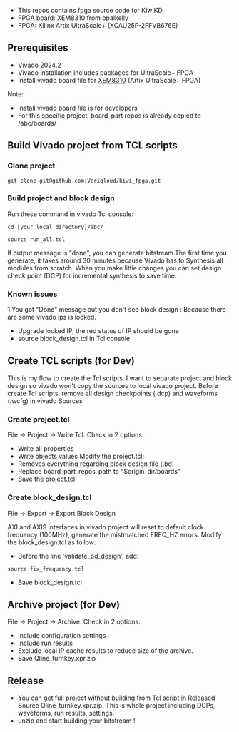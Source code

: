 - This repos contains fpga source code for KiwiKD.
- FPGA board: XEM8310 from opalkelly
- FPGA: Xilinx Artix UltraScale+ (XCAU25P-2FFVB676E)
## Prerequisites
- Vivado 2024.2
- Vivado installation includes packages for UltraScale+ FPGA
- Install vivado board file for [XEM8310](https://docs.opalkelly.com/xem8310/vivado-board-file/) (Artix UltraScale+ FPGA)

Note: 
- Install vivado board file is for developers
- For this specific project, board_part repos is already copied to /abc/boards/
## Build Vivado project from TCL scripts
### Clone project
```
git clone git@github.com:Veriqloud/kiwi_fpga.git
```
### Build project and block design 
Run these command in vivado Tcl console:
```
cd [your local directory]/abc/
```
```
source run_all.tcl
```
If output message is "done", you can generate bitstream.The first time you generate, it takes around 30 minutes because Vivado has to Synthesis all modules from scratch. 
When you make little changes you can set design check point (DCP) for incremental synthesis to save time.
### Known issues
1.You got "Done" message but you don't see block design : Because there are some vivado ips is locked. 
- Upgrade locked IP, the red status of IP should be gone
- source block_design.tcl in Tcl console
## Create TCL scripts (for Dev)
This is my flow to create the Tcl scripts. I want to separate project and block design so vivado won't copy the sources to local vivado project.
Before create Tcl scripts, remove all design checkpoints (.dcp) and waveforms (.wcfg) in vivado Sources
### Create project.tcl
File -> Project -> Write Tcl. Check in 2 options:
- Write all properties
- Write objects values
Modify the project.tcl:
- Removes everything regarding block design file (.bd)
- Replace board_part_repos_path to "$origin_dir/boards"
- Save the project.tcl
### Create block_design.tcl
File -> Export -> Export Block Design

AXI and AXIS interfaces in vivado project will reset to default clock frequency (100MHz), generate the mistmatched FREQ_HZ errors.
Modify the block_design.tcl as follow:

- Before the line 'validate_bd_design', add:
```
source fix_frequency.tcl
```
- Save block_design.tcl
## Archive project (for Dev)
File -> Project -> Archive. Check in 2 options:
- Include configuration settings
- Include run results
- Exclude local IP cache results to reduce size of the archive. 
- Save Qline_turnkey.xpr.zip
## Release
- You can get full project without building from Tcl script in Released Source Qline_turnkey.xpr.zip. This is whole project including DCPs, waveforms, run results, settings.
- unzip and start building your bitstream !

